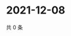 # 2021-12-08

共 0 条

<!-- BEGIN WEIBO -->
<!-- 最后更新时间 Wed Dec 08 2021 22:14:27 GMT+0800 (China Standard Time) -->

<!-- END WEIBO -->
